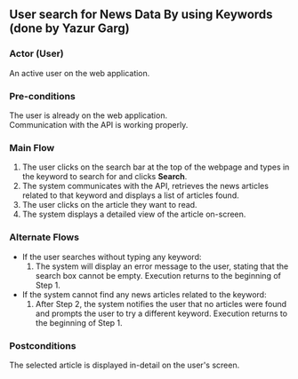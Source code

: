## User search for News Data By using Keywords (done by Yazur Garg)

### Actor (User)
An active user on the web application.

### Pre-conditions
The user is already on the web application.  
Communication with the API is working properly.

### Main Flow
1. The user clicks on the search bar at the top of the webpage and types in the keyword to search for and clicks **Search**.
2. The system communicates with the API, retrieves the news articles related to that keyword and displays a list of articles found.
3. The user clicks on the article they want to read.
4. The system displays a detailed view of the article on-screen.

### Alternate Flows
- If the user searches without typing any keyword:
  1. The system will display an error message to the user, stating that the search box cannot be empty. Execution returns to the beginning of Step 1.
- If the system cannot find any news articles related to the keyword:
  1. After Step 2, the system notifies the user that no articles were found and prompts the user to try a different keyword. Execution returns to the beginning of Step 1.

### Postconditions
The selected article is displayed in-detail on the user's screen.